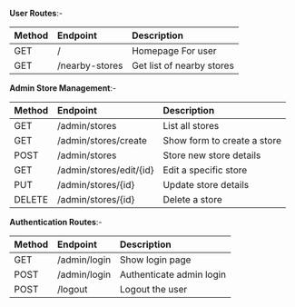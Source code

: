 **User Routes**:-

| Method | Endpoint       | Description |
| :----  | :----          | :---- |
| GET    | /              | Homepage For user |
| GET    | /nearby-stores | Get list of nearby stores |

**Admin Store Management**:-

| Method | Endpoint                | Description |
| :----  | :----                   | :---- |
| GET    | /admin/stores           | List all stores |
| GET    | /admin/stores/create    | Show form to create a store |
| POST   | /admin/stores           | Store new store details |
| GET    | /admin/stores/edit/{id} | Edit a specific store |
| PUT    | /admin/stores/{id}      | Update store details |
| DELETE | /admin/stores/{id}      | Delete a store |

**Authentication Routes**:-

| Method | Endpoint     | Description |
| :----  | :----        | :---- |
| GET    | /admin/login | Show login page |
| POST   | /admin/login | Authenticate admin login |
| POST   | /logout      | Logout the user |


